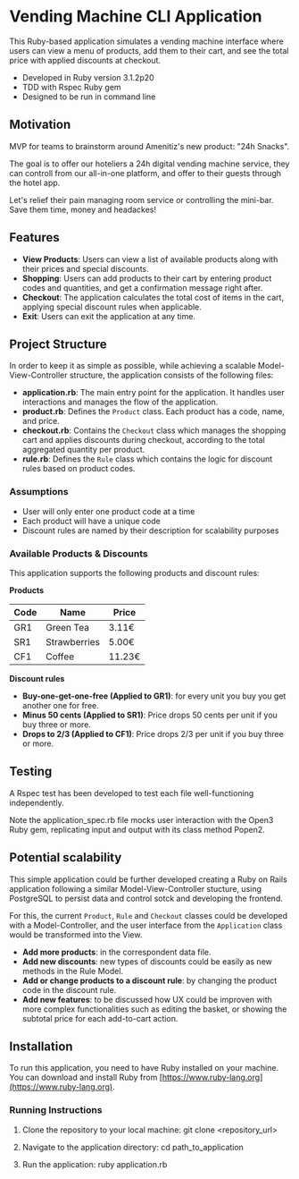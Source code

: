 # Vending Machine CLI Application

This Ruby-based application simulates a vending machine interface where users can view a menu of products, add them to their cart, and see the total price with applied discounts at checkout.

* Developed in Ruby version 3.1.2p20
* TDD with Rspec Ruby gem
* Designed to be run in command line 

## Motivation

MVP for teams to brainstorm around Amenitiz's new product: "24h Snacks".

The goal is to offer our hoteliers a 24h digital vending machine service, they can controll from our all-in-one platform, and offer to their guests through the hotel app.

Let's relief their pain managing room service or controlling the mini-bar. Save them time, money and headackes!

## Features

- **View Products**: Users can view a list of available products along with their prices and special discounts.
- **Shopping**: Users can add products to their cart by entering product codes and quantities, and get a confirmation message right after.
- **Checkout**: The application calculates the total cost of items in the cart, applying special discount rules when applicable.
- **Exit**: Users can exit the application at any time.

## Project Structure

In order to keep it as simple as possible, while achieving a scalable Model-View-Controller structure, the application consists of the following files:

- **application.rb**: The main entry point for the application. It handles user interactions and manages the flow of the application.
- **product.rb**: Defines the `Product` class. Each product has a code, name, and price.
- **checkout.rb**: Contains the `Checkout` class which manages the shopping cart and applies discounts during checkout, according to the total aggregated quantity per product.
- **rule.rb**: Defines the `Rule` class which contains the logic for discount rules based on product codes.

### Assumptions

- User will only enter one product code at a time
- Each product will have a unique code
- Discount rules are named by their description for scalability purposes

### Available Products & Discounts

This application supports the following products and discount rules:

**Products**

| Code | Name          | Price  |
|------|---------------|--------|
| GR1  | Green Tea     | 3.11€  |
| SR1  | Strawberries  | 5.00€  |
| CF1  | Coffee        | 11.23€ |

**Discount rules**

- **Buy-one-get-one-free (Applied to GR1)**: for every unit you buy you get another one for free.
- **Minus 50 cents (Applied to SR1)**: Price drops 50 cents per unit if you buy three or more.
- **Drops to 2/3 (Applied to CF1)**: Price drops 2/3 per unit if you buy three or more.

## Testing

A Rspec test has been developed to test each file well-functioning independently.

Note the application_spec.rb file mocks user interaction with the Open3 Ruby gem, replicating input and output with its class method Popen2.

## Potential scalability

This simple application could be further developed creating a Ruby on Rails application following a similar Model-View-Controller stucture, using PostgreSQL to persist data and control sotck and developing the frontend.

For this, the current `Product`, `Rule` and `Checkout` classes could be developed with a Model-Controller, and the user interface from the `Application` class would be transformed into the View.

- **Add more products**: in the correspondent data file.
- **Add new discounts**: new types of discounts could be easily as new methods in the Rule Model.
- **Add or change products to a discount rule**: by changing the product code in the discount rule.
- **Add new features**: to be discussed how UX could be improven with more complex functionalities such as editing the basket, or showing the subtotal price for each add-to-cart action.

## Installation

To run this application, you need to have Ruby installed on your machine. You can download and install Ruby from [https://www.ruby-lang.org](https://www.ruby-lang.org).

### Running Instructions

1. Clone the repository to your local machine:
git clone <repository_url>

2. Navigate to the application directory:
cd path_to_application

3. Run the application:
ruby application.rb
